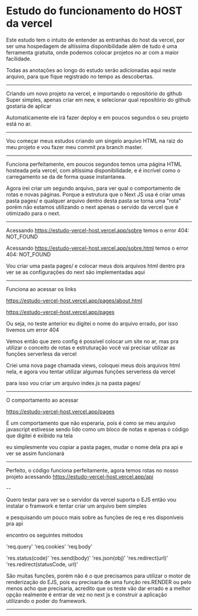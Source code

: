# Estudo do funcionamento do HOST da vercel

Este estudo tem o intuito de entender as entranhas do host da vercel, por ser uma hospedagem de altíssima disponibilidade
além de tudo é uma ferramenta gratuita, onde podemos colocar projetos no ar com a maior facilidade.

Todas as anotações ao longo do estudo serão adicionadas aqui neste arquivo, para que fique registrado no tempo as descobertas.

---

Criando um novo projeto na vercel, e importando o repositório do github
Super simples, apenas criar em new, e selecionar qual repositório do github gostaria de aplicar

Automaticamente ele irá fazer deploy e em poucos segundos o seu projeto está no ar.

---

Vou começar meus estudos criando um singelo arquivo HTML na raiz do meu projeto e vou fazer meu commit pra branch master.

---

Funciona perfeitamente, em poucos segundos temos uma página HTML hosteada pela vercel, com altíssima disponibilidade, e 
é incrível como o carregamento se da de forma quase instantanea.

Agora irei criar um segundo arquivo, para ver qual o comportamento de rotas e novas páginas. Porque a estrutura que o Next JS
usa é criar umas pasta pages/ e qualquer arquivo dentro desta pasta se torna uma "rota" porém não estamos utilizando o next
apenas o servido da vercel que é otimizado para o next.

---

Acessando https://estudo-vercel-host.vercel.app/sobre temos o error 404: NOT_FOUND

Acessando https://estudo-vercel-host.vercel.app/sobre.html temos o error 404: NOT_FOUND

Vou criar uma pasta pages/ e colocar meus dois arquivos html dentro pra ver se as configurações do next são implementadas aqui

---

Funciona ao acessar os links

https://estudo-vercel-host.vercel.app/pages/about.html

https://estudo-vercel-host.vercel.app/pages

Ou seja, no teste anterior eu digitei o nome do arquivo errado, por isso tivemos um error 404

Vemos então que zero config é possível colocar um site no ar, mas pra utilizar o conceito de rotas e estruturação você vai precisar
utilizar as funções serverless da vercel

Criei uma nova page chamada views, coloquei meus dois arquivos html nela, e agora vou tentar utilizar algumas funções serverless da vercel

para isso vou criar um arquivo index.js na pasta pages/

---

O comportamento ao acessar 

https://estudo-vercel-host.vercel.app/pages

É um comportamento que não esperaria, pois é como se meu arquivo javascript estivesse sendo lido como um bloco de notas
e apenas o código que digitei é exibido na tela

eu simplesmente vou copiar a pasta pages, mudar o nome dela pra api e ver se assim funcionará

---

Perfeito, o código funciona perfeitamente, agora temos rotas no nosso projeto
acessando https://estudo-vercel-host.vercel.app/api

-- 

Quero testar para ver se o servidor da vercel suporta o EJS
então vou instalar o framwork e tentar criar um arquivo bem simples

e pesquisando um pouco mais sobre as funções de req e res disponíveis pra api

encontro os seguintes métodos

'req.query'
'req.cookies'
'req.body'

'res.status(code)'
'res.send(body)'
'res.json(obj)'
'res.redirect(url)'
'res.redirect(statusCode, url)'

São muitas funções, porém não é o que precisamos para utilizar o motor de renderização do EJS, pois eu precisaria de uma função res.RENDER
ou pelo menos acho que precisaria, acredito que os teste vão dar errado e a melhor opção realmente é entrar de vez no next js e construir
a aplicação utilizando o poder do framework.

---